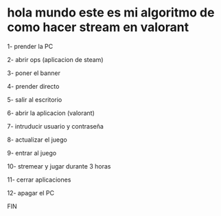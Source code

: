 # hola mundo este es mi algoritmo de como hacer stream en valorant

1-  prender la PC

2- abrir ops (aplicacion de steam)

3- poner el banner

4- prender directo

5- salir al escritorio

6- abrir la aplicacion (valorant)

7- intruducir usuario y contraseña

8- actualizar el juego

9- entrar al juego

10- stremear y jugar durante 3 horas 

11- cerrar aplicaciones

12- apagar el PC

FIN